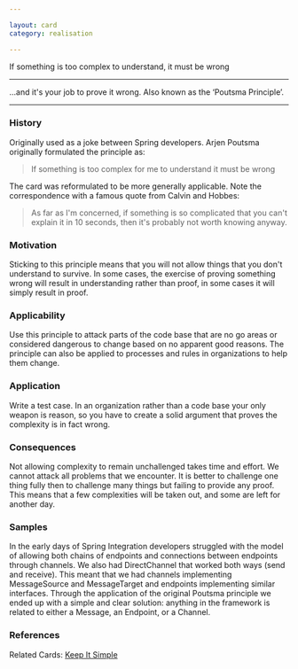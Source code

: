 ```yaml
---

layout: card
category: realisation

---
```


If something is too complex to understand, it must be wrong

---

...and it's your job to prove it wrong. Also known as the &lsquo;Poutsma Principle&rsquo;.

---

### History

Originally used as a joke between Spring developers. Arjen Poutsma originally formulated the principle as:

> If something is too complex for me to understand it must be wrong

The card was reformulated to be more generally applicable. Note the correspondence with a famous quote from Calvin and Hobbes:

> As far as I'm concerned, if something is so complicated that you can't explain it in 10 seconds, then it's probably not worth knowing anyway.

### Motivation

Sticking to this principle means that you will not allow things that you don't understand to survive. In some cases, the exercise of proving something wrong will result in understanding rather than proof, in some cases it will simply result in proof.

### Applicability

Use this principle to attack parts of the code base that are no go areas or considered dangerous to change based on no apparent good reasons. The principle can also be applied to processes and rules in organizations to help them change.

### Application

Write a test case. In an organization rather than a code base your only weapon is reason, so you have to create a solid argument that proves the complexity is in fact wrong.

### Consequences

Not allowing complexity to remain unchallenged takes time and effort. We cannot attack all problems that we encounter. It is better to challenge one thing fully then to challenge many things but failing to provide any proof. This means that a few complexities will be taken out, and some are left for another day.

### Samples

In the early days of Spring Integration developers struggled with the model of allowing both chains of endpoints and connections between endpoints through channels. We also had DirectChannel that worked both ways (send and receive). This meant that we had channels implementing MessageSource and MessageTarget and endpoints implementing similar interfaces. Through the application of the original Poutsma principle we ended up with a simple and clear solution: anything in the framework is related to either a Message, an Endpoint, or a Channel.

### References

Related Cards: [Keep It Simple](kiss)


